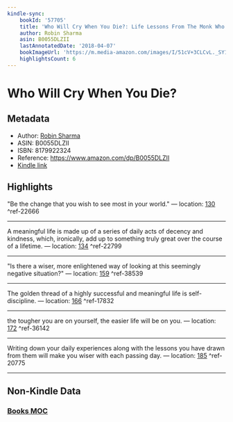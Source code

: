 ```yaml
---
kindle-sync:
    bookId: '57705'
    title: 'Who Will Cry When You Die?: Life Lessons From The Monk Who Sold His Ferrari'
    author: Robin Sharma
    asin: B0055DLZII
    lastAnnotatedDate: '2018-04-07'
    bookImageUrl: 'https://m.media-amazon.com/images/I/51cV+3CLCvL._SY160.jpg'
    highlightsCount: 6
---
```


# Who Will Cry When You Die?

## Metadata

-   Author: [Robin Sharma](https://www.amazon.comundefined)
-   ASIN: B0055DLZII
-   ISBN: 8179922324
-   Reference: https://www.amazon.com/dp/B0055DLZII
-   [Kindle link](kindle://book?action=open&asin=B0055DLZII)

## Highlights

"Be the change that you wish to see most in your world." — location: [130](kindle://book?action=open&asin=B0055DLZII&location=130) ^ref-22666

---

A meaningful life is made up of a series of daily acts of decency and kindness, which, ironically, add up to something truly great over the course of a lifetime. — location: [134](kindle://book?action=open&asin=B0055DLZII&location=134) ^ref-22799

---

"Is there a wiser, more enlightened way of looking at this seemingly negative situation?" — location: [159](kindle://book?action=open&asin=B0055DLZII&location=159) ^ref-38539

---

The golden thread of a highly successful and meaningful life is self-discipline. — location: [166](kindle://book?action=open&asin=B0055DLZII&location=166) ^ref-17832

---

the tougher you are on yourself, the easier life will be on you. — location: [172](kindle://book?action=open&asin=B0055DLZII&location=172) ^ref-36142

---

Writing down your daily experiences along with the lessons you have drawn from them will make you wiser with each passing day. — location: [185](kindle://book?action=open&asin=B0055DLZII&location=185) ^ref-20775

---

## Non-Kindle Data

### [Books MOC](Books%20MOC.md)
